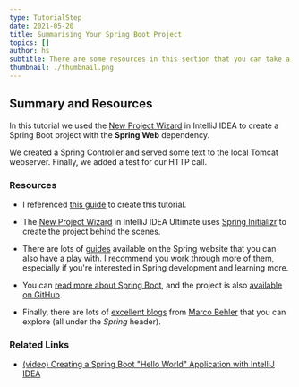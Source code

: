 ```yaml
---
type: TutorialStep
date: 2021-05-20
title: Summarising Your Spring Boot Project
topics: []
author: hs
subtitle: There are some resources in this section that you can take a look at.
thumbnail: ./thumbnail.png
---
```


## Summary and Resources

In this tutorial we used the [New Project Wizard](https://www.jetbrains.com/help/idea/new-project-wizard.html) in IntelliJ IDEA to create a Spring Boot project with the **Spring Web** dependency.

We created a Spring Controller and served some text to the local Tomcat webserver. Finally, we added a test for our HTTP call.

### Resources

- I referenced [this guide](https://spring.io/guides/gs/spring-boot/) to create this tutorial.
- The [New Project Wizard](https://www.jetbrains.com/help/idea/new-project-wizard.html) in IntelliJ IDEA Ultimate uses [Spring Initializr](https://start.spring.io/) to create the project behind the scenes.

- There are lots of [guides](https://spring.io/guides) available on the Spring website that you can also have a play with. I recommend you work through more of them, especially if you're interested in Spring development and learning more.

- You can [read more about Spring Boot](https://spring.io/projects/spring-boot), and the project is also [available on GitHub](https://github.com/spring-projects/spring-boot).

- Finally, there are lots of [excellent blogs](https://www.marcobehler.com/guides) from [Marco Behler](https://twitter.com/MarcoBehler) that you can explore (all under the _Spring_ header).

### Related Links

- [(video) Creating a Spring Boot "Hello World" Application with IntelliJ IDEA](https://www.youtube.com/watch?v=5kOGdZmpSDI)

